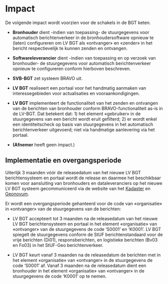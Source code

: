 # Impact

De volgende impact wordt voorzien voor de schakels in de BGT keten.

-   **Bronhouder** dient -indien van toepassing- de stuurgegevens voor
    automatisch berichtenverkeer in de bronhoudersoftware opnieuw te (laten)
    configureren om LV BGT als «ontvanger» en «zender» in het bericht
    respectievelijk te kunnen zenden en ontvangen.

-   **Softwareleverancier** dient -indien van toepassing en op verzoek van
    bronhouder- de stuurgegevens voor automatisch berichtenverkeer opnieuw te
    configureren conform hierboven beschreven.

-   **SVB-BGT** zet systeem BRAVO uit.

-   **LV BGT** realiseert een portaal voor het handmatig aanmaken van
    interessegebieden voor actualisaties en vooraankondigingen.

-   **LV BGT** implementeert de functionaliteit van het zenden en ontvangen van
    de berichten van bronhouder conform BRAVO-functionaliteit as-is in de
    LV-BGT. Dat betekent dat: 1) het element «gebruiker» in de stuurgegevens van
    een bericht wordt eruit gefilterd; 2) er wordt enkel een identiteitscheck op
    basis van stuurgegevens in het automatisch berichtenverkeer uitgevoerd; niet
    via handmatige aanlevering via het portaal.

-   **(Afnemer** heeft geen impact.)

## Implementatie en overgangsperiode

Uiterlijk 3 maanden vóór de releasedatum van het nieuwe LV BGT berichtensysteem
en portaal wordt de release en daarmee het beschikbaar komen voor aansluiting
van bronhouders en dataleveranciers op het nieuwe LV BGT systeem gecommuniceerd
via de website van het
[Kadaster](https://www.kadaster.nl/zakelijk/registraties/basisregistraties/bgt)
en [Geonovum](https://www.geonovum.nl/geo-standaarden/bgt-imgeo#Actueel).

Er wordt een overgangsperiode gehanteerd voor de code van «organisatie» in
«ontvanger» van de stuurgegevens van de berichten:

-   LV BGT accepteert tot 3 maanden na de releasedatum van het nieuwe LV BGT
    berichtensysteem en portaal in het element «organisatie» van «ontvanger» van
    de stuurgegevens de code ‘S0001’ en ‘K0001’. LV BGT spiegelt de
    stuurgegevens conform de StUF berichtenstandaard voor de vrije berichten
    (Di01), responsberichten, en logistieke berichten (Bv03 en Fo03) in het
    StUF-Geo berichtenverkeer.

-   LV BGT keurt vanaf 3 maanden na de releasedatum de berichten met in het
    element «organisatie» van «ontvanger» in de stuurgegevens de code ‘S0001’
    af. Vanaf 3 maanden na de releasedatum dient een bronhouder in het element
    «organisatie» van «ontvanger» in de stuurgegevens de code ‘K0001’ op te
    nemen.
